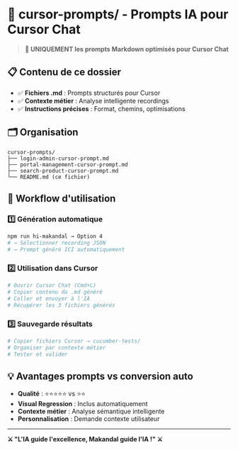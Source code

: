 # 🤖 cursor-prompts/ - Prompts IA pour Cursor Chat

> **🎯 UNIQUEMENT les prompts Markdown optimisés pour Cursor Chat**

## 📋 Contenu de ce dossier
- ✅ **Fichiers .md** : Prompts structurés pour Cursor
- ✅ **Contexte métier** : Analyse intelligente recordings  
- ✅ **Instructions précises** : Format, chemins, optimisations

## 🗂️ Organisation
```
cursor-prompts/
├── login-admin-cursor-prompt.md
├── portal-management-cursor-prompt.md  
├── search-product-cursor-prompt.md
└── README.md (ce fichier)
```

## 🚀 Workflow d'utilisation

### 1️⃣ Génération automatique
```bash
npm run hi-makandal → Option 4
# → Sélectionner recording JSON
# → Prompt généré ICI automatiquement
```

### 2️⃣ Utilisation dans Cursor
```bash
# Ouvrir Cursor Chat (Cmd+L)
# Copier contenu du .md généré  
# Coller et envoyer à l'IA
# Récupérer les 3 fichiers générés
```

### 3️⃣ Sauvegarde résultats
```bash
# Copier fichiers Cursor → cucumber-tests/
# Organiser par contexte métier
# Tester et valider
```

## 💡 Avantages prompts vs conversion auto
- **Qualité** : ⭐⭐⭐⭐⭐ vs ⭐⭐
- **Visual Regression** : Inclus automatiquement
- **Contexte métier** : Analyse sémantique intelligente
- **Personnalisation** : Demande contexte utilisateur

---
**⚔️ "L'IA guide l'excellence, Makandal guide l'IA !" ⚔️**
